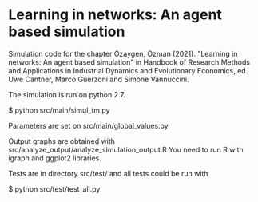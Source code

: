 # Learning in networks: An agent based simulation

Simulation code for the chapter Özaygen, Özman (2021). "Learning in networks: An agent based simulation" in Handbook of Research Methods and Applications in Industrial Dynamics and Evolutionary Economics, ed. Uwe Cantner, Marco Guerzoni and Simone Vannuccini.


The simulation is run on python 2.7.

$ python src/main/simul_tm.py

Parameters are set on src/main/global_values.py

Output graphs are obtained with src/analyze_output/analyze_simulation_output.R You need to run R with igraph and ggplot2 libraries.

Tests are in directory src/test/ and all tests could be run with

$ python src/test/test_all.py
